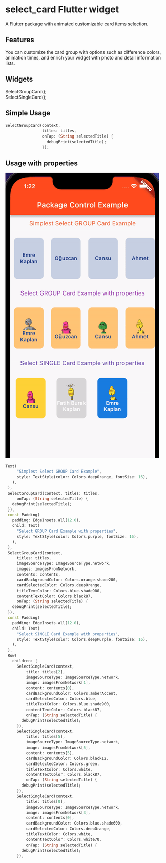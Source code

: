 # select_card Flutter widget

A Flutter package with animated customizable card items selection.


## Features

You can customize the card group with options such as difference colors, animation times, and enrich your widget with photo and detail information lists.

## Widgets

SelectGroupCard();  
SelectSingleCard();

## Simple Usage

```dart
SelectGroupCard(context,
                titles: titles,
                onTap: (String selectedTitle) {
                  debugPrint(selectedTitle);
                });
```
## Usage with properties

![Demo 2](https://raw.githubusercontent.com/emrekaplanek/mediaRepository/main/select_card_media/select_card.gif)

```dart
Text(
     "Simplest Select GROUP Card Example",
     style: TextStyle(color: Colors.deepOrange, fontSize: 16),
   ),
 ),
 SelectGroupCard(context, titles: titles,
     onTap: (String selectedTitle) {
   debugPrint(selectedTitle);
 }),
 const Padding(
   padding: EdgeInsets.all(12.0),
   child: Text(
     "Select GROUP Card Example with properties",
     style: TextStyle(color: Colors.purple, fontSize: 16),
   ),
 ),
 SelectGroupCard(context,
     titles: titles,
     imageSourceType: ImageSourceType.network,
     images: imagesFromNetwork,
     contents: contents,
     cardBackgroundColor: Colors.orange.shade200,
     cardSelectedColor: Colors.deepOrange,
     titleTextColor: Colors.blue.shade900,
     contentTextColor: Colors.black87,
     onTap: (String selectedTitle) {
   debugPrint(selectedTitle);
 }),
 const Padding(
   padding: EdgeInsets.all(12.0),
   child: Text(
     "Select SINGLE Card Example with properties",
     style: TextStyle(color: Colors.deepPurple, fontSize: 16),
   ),
 ),
 Row(
   children: [
     SelectSingleCard(context,
         title: titles[2],
         imageSourceType: ImageSourceType.network,
         image: imagesFromNetwork[1],
         content: contents[0],
         cardBackgroundColor: Colors.amberAccent,
         cardSelectedColor: Colors.blue,
         titleTextColor: Colors.blue.shade900,
         contentTextColor: Colors.black87,
         onTap: (String selectedTitle) {
       debugPrint(selectedTitle);
     }),
     SelectSingleCard(context,
         title: titles[5],
         imageSourceType: ImageSourceType.network,
         image: imagesFromNetwork[5],
         content: contents[5],
         cardBackgroundColor: Colors.black12,
         cardSelectedColor: Colors.green,
         titleTextColor: Colors.white,
         contentTextColor: Colors.black87,
         onTap: (String selectedTitle) {
       debugPrint(selectedTitle);
     }),
     SelectSingleCard(context,
         title: titles[0],
         imageSourceType: ImageSourceType.network,
         image: imagesFromNetwork[3],
         content: contents[0],
         cardBackgroundColor: Colors.blue.shade600,
         cardSelectedColor: Colors.deepOrange,
         titleTextColor: Colors.white,
         contentTextColor: Colors.white70,
         onTap: (String selectedTitle) {
       debugPrint(selectedTitle);
     }),

```

